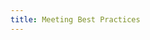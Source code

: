 ```yaml
---
title: Meeting Best Practices
---
```


<include src="https://www.nescent.org/wiki_pages/working_group_best_practices.html" nopre noesc />
